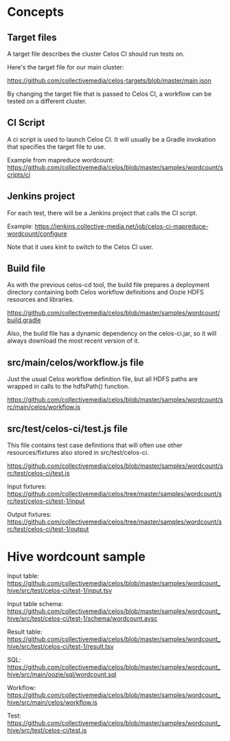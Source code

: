 # Concepts

## Target files

A target file describes the cluster Celos CI should run tests on.

Here's the target file for our main cluster:

https://github.com/collectivemedia/celos-targets/blob/master/main.json

By changing the target file that is passed to Celos CI, a workflow can be tested on a different cluster.

## CI Script

A ci script is used to launch Celos CI.  It will usually be a Gradle invokation that specifies the target file to use.

Example from mapreduce wordcount: https://github.com/collectivemedia/celos/blob/master/samples/wordcount/scripts/ci

## Jenkins project

For each test, there will be a Jenkins project that calls the CI script.

Example: https://jenkins.collective-media.net/job/celos-ci-mapreduce-wordcount/configure

Note that it uses kinit to switch to the Celos CI user.

## Build file

As with the previous celos-cd tool, the build file prepares a deployment directory containing both Celos workflow definitions and Oozie HDFS resources and libraries.

https://github.com/collectivemedia/celos/blob/master/samples/wordcount/build.gradle

Also, the build file has a dynamic dependency on the celos-ci.jar, so it will always download the most recent version of it.

## src/main/celos/workflow.js file

Just the usual Celos workflow definition file, but all HDFS paths are wrapped in calls to the hdfsPath() function.

https://github.com/collectivemedia/celos/blob/master/samples/wordcount/src/main/celos/workflow.js

## src/test/celos-ci/test.js file

This file contains test case definitions that will often use other resources/fixtures also stored in src/test/celos-ci.

https://github.com/collectivemedia/celos/blob/master/samples/wordcount/src/test/celos-ci/test.js

Input fixtures: https://github.com/collectivemedia/celos/tree/master/samples/wordcount/src/test/celos-ci/test-1/input

Output fixtures: https://github.com/collectivemedia/celos/tree/master/samples/wordcount/src/test/celos-ci/test-1/output

# Hive wordcount sample

Input table: https://github.com/collectivemedia/celos/blob/master/samples/wordcount_hive/src/test/celos-ci/test-1/input.tsv

Input table schema: https://github.com/collectivemedia/celos/blob/master/samples/wordcount_hive/src/test/celos-ci/test-1/schema/wordcount.avsc

Result table: https://github.com/collectivemedia/celos/blob/master/samples/wordcount_hive/src/test/celos-ci/test-1/result.tsv

SQL: https://github.com/collectivemedia/celos/blob/master/samples/wordcount_hive/src/main/oozie/sql/wordcount.sql

Workflow: https://github.com/collectivemedia/celos/blob/master/samples/wordcount_hive/src/main/celos/workflow.js

Test: https://github.com/collectivemedia/celos/blob/master/samples/wordcount_hive/src/test/celos-ci/test.js

